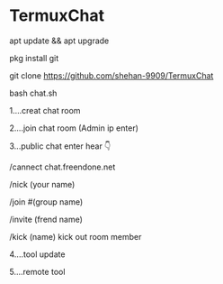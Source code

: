 # TermuxChat
apt update &amp;&amp; apt upgrade

pkg install git

git clone https://github.com/shehan-9909/TermuxChat

bash chat.sh

1....creat chat room

2....join chat room (Admin ip enter)

3...public chat
enter hear 👇

/cannect chat.freendone.net

/nick (your name)

/join #(group name)

/invite (frend name)

/kick (name)   kick out room member

4....tool update

5....remote tool
